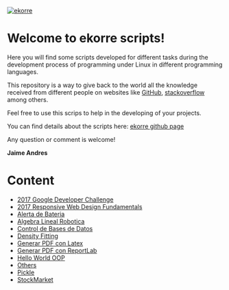 [![ekorre](http://1.bp.blogspot.com/-67Iwh-wi8CQ/Vaae46eEz0I/AAAAAAAAAoE/Gv59Au9ODLA/s1600/logo.png)](http://www.ekorre.org/)

# [](#header-1)Welcome to ekorre scripts!

Here you will find some scripts developed for different tasks during the development process of programming under Linux in different programming languages.

This repository is a way to give back to the world all the knowledge received from different people on websites like [GitHub](https://github.com), [stackoverflow](https://stackoverflow.com/) among others.

Feel free to use this scrips to help in the developing of your projects.

You can find details about the scripts here: [ekorre github page](http://github.ekorre.org/)

Any question or comment is welcome!

**Jaime Andres**

# [](#header-2)Content

* [2017 Google Developer Challenge](2017-Google-Developer-Challenge)
* [2017 Responsive Web Design  Fundamentals](2017-Responsive-Web-Design-Fundamentals)
* [Alerta de Bateria](AlertaBateria)
* [Algebra Lineal Robotica](AlgebraLinealRobotica)
* [Control de Bases de Datos](ControlDeBasesDeDatos)
* [Density Fitting](DensityFitting)
* [Generar PDF con Latex](GenerarPDFconLatex)
* [Generar PDF con ReportLab](GenerarPDFconReportLab)
* [Hello World OOP](HelloWorld-OOP)
* [Others](Others)
* [Pickle](Pickle)
* [StockMarket](StockMarket)

